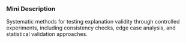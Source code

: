 ### Mini Description

Systematic methods for testing explanation validity through controlled experiments, including consistency checks, edge case analysis, and statistical validation approaches.
